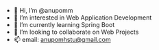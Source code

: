 - 👋 Hi, I’m @anupomm
- 👀 I’m interested in Web Application Development
- 🌱 I’m currently learning Spring Boot
- 💞️ I’m looking to collaborate on Web Projects
- 📫 email: anupomhstu@gmail.com


